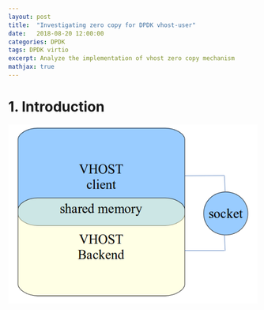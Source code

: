 ```yaml
---
layout: post
title:  "Investigating zero copy for DPDK vhost-user"
date:   2018-08-20 12:00:00
categories: DPDK
tags: DPDK virtio
excerpt: Analyze the implementation of vhost zero copy mechanism
mathjax: true
---
```

# 1. Introduction


![vhost architecture](https://raw.githubusercontent.com/gogodick/gogodick.github.io/master/img/vhost_architecture.png)
